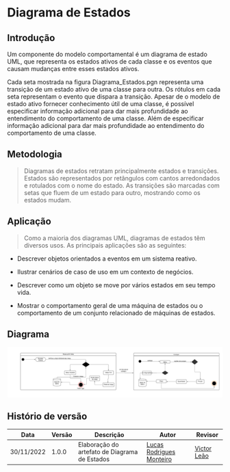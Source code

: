 #   Diagrama de Estados

## Introdução

Um componente do modelo comportamental é um diagrama de estado UML, que representa os estados ativos de cada classe e os eventos que causam mudanças entre esses estados ativos.

Cada seta mostrada na figura Diagrama_Estados.pgn representa uma transição de um estado ativo de uma classe para outra. Os rótulos em cada seta representam o evento que dispara a transição. Apesar de o modelo de estado ativo fornecer conhecimento útil de uma classe, é possível especificar informação adicional para dar mais profundidade ao entendimento do comportamento de uma classe. Além de especificar informação adicional para dar mais profundidade ao entendimento do comportamento de uma classe. 

## Metodologia

>Diagramas de estados retratam principalmente estados e transições. Estados são representados por retângulos com cantos arredondados e rotulados com o nome do estado. As transições são marcadas com setas que fluem de um estado para outro, mostrando como os estados mudam.

## Aplicação

>Como a maioria dos diagramas UML, diagramas de estados têm diversos usos. As principais aplicações são as seguintes:

* Descrever objetos orientados a eventos em um sistema reativo.

* Ilustrar cenários de caso de uso em um contexto de negócios.

* Descrever como um objeto se move por vários estados em seu tempo vida.

* Mostrar o comportamento geral de uma máquina de estados ou o comportamento de um conjunto relacionado de máquinas de estados.

## Diagrama

![Diagrama de Implantação](../../assets/Diagrama_Estados.png)

## Histório de versão

Data | Versão |Descrição |Autor | Revisor
-----|--------|----------|------|--------
30/11/2022| 1.0.0| Elaboração do artefato de Diagrama de Estados | [Lucas Rodrigues Monteiro](https://github.com/Nickby2) | [Victor Leão](https://github.com/victorleaoo)